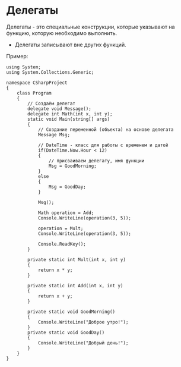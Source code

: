 # Делегаты
Делегаты - это специальные конструкции, которые указывают на функцию, которую необходимо выполнить.

* Делегаты записывают вне других функций.

Пример:

    using System;
    using System.Collections.Generic;

    namespace CSharpProject
    {
        class Program
        {
            // Создаём делегат
            delegate void Message();
            delegate int Math(int x, int y);
            static void Main(string[] args)
            {
                // Создание переменной (объекта) на основе делегата
                Message Msg;

                // DateTime - класс для работы с временем и датой
                if(DateTime.Now.Hour < 12)
                {
                    // присваиваем делегату, имя функции
                    Msg = GoodMorning;
                }
                else
                {
                    Msg = GoodDay;
                }

                Msg();

                Math operation = Add;
                Console.WriteLine(operation(3, 5));

                operation = Mult;
                Console.WriteLine(operation(3, 5));

                Console.ReadKey();
            }

            private static int Mult(int x, int y)
            {
                return x * y;
            }

            private static int Add(int x, int y)
            {
                return x + y;
            }

            private static void GoodMorning()
            {
                Console.WriteLine("Доброе утро!");
            }
            private static void GoodDay()
            {
                Console.WriteLine("Добрый день!");
            }
        }
    }

